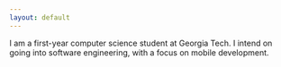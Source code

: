 ```yaml
---
layout: default
---
```


I am a first-year computer science student at Georgia Tech. I intend on going into software engineering, with a focus on mobile development.
